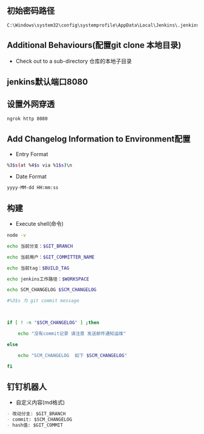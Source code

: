 <!--
 * @Description: 
 * @Version: 
 * @Autor: MrSong
 * @Date: 2021-01-26 09:07:11
 * @LastEditors: MrSong
 * @LastEditTime: 2021-01-26 19:33:26
-->
## 初始密码路径

```ssh
C:\Windows\system32\config\systemprofile\AppData\Local\Jenkins\.jenkins\secrets\initialAdminPassword
```

## Additional Behaviours(配置git clone 本地目录)

- Check out to a sub-directory
仓库的本地子目录

## jenkins默认端口8080

## 设置外网穿透

```sh
ngrok http 8080
```

## Add Changelog Information to Environment配置

- Entry Format

```sh
%3$s(at %4$s via %1$s)\n
```

- Date Format

```sh
yyyy-MM-dd HH:mm:ss
```

## 构建

- Execute shell(命令)

```sh
node -v

echo 当前分支：$GIT_BRANCH

echo 当前用户：$GIT_COMMITTER_NAME

echo 当前tag：$BUILD_TAG

echo jenkins工作路径：$WORKSPACE

echo SCM_CHANGELOG $SCM_CHANGELOG

#%3$s 为 git commit message

 

if [ ! -n "$SCM_CHANGELOG" ] ;then

    echo "没有commit记录 请注意 发送邮件通知运维"

else

    echo "SCM_CHANGELOG  如下 $SCM_CHANGELOG"

fi
```

## 钉钉机器人

- 自定义内容(md格式)

```md
- 改动分支: $GIT_BRANCH
- commit: $SCM_CHANGELOG
- hash值: $GIT_COMMIT
```